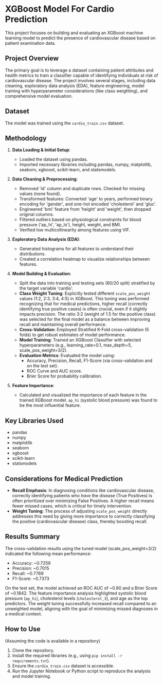 # XGBoost Model For Cardio Prediction

This project focuses on building and evaluating an XGBoost machine learning model to predict the presence of cardiovascular disease based on patient examination data.

## Project Overview

The primary goal is to leverage a dataset containing patient attributes and health metrics to train a classifier capable of identifying individuals at risk of cardiovascular disease. The project involves several stages, including data cleaning, exploratory data analysis (EDA), feature engineering, model training with hyperparameter considerations (like class weighting), and comprehensive model evaluation.

## Dataset

The model was trained using the `cardio_train.csv` dataset.

## Methodology

1.  **Data Loading & Initial Setup**:
    * Loaded the dataset using pandas.
    * Imported necessary libraries including pandas, numpy, matplotlib, seaborn, xgboost, scikit-learn, and statsmodels.

2.  **Data Cleaning & Preprocessing**:
    * Removed 'id' column and duplicate rows. Checked for missing values (none found).
    * Transformed features: Converted 'age' to years, performed binary encoding for 'gender', and one-hot encoded 'cholesterol' and 'gluc'.
    * Engineered 'bmi' feature from 'height' and 'weight', then dropped original columns.
    * Filtered outliers based on physiological constraints for blood pressure ('ap_hi', 'ap_lo'), height, weight, and BMI.
    * Verified low multicollinearity among features using VIF.

3.  **Exploratory Data Analysis (EDA)**:
    * Generated histograms for all features to understand their distributions.
    * Created a correlation heatmap to visualize relationships between features.

4.  **Model Building & Evaluation**:
    * Split the data into training and testing sets (80/20 split) stratified by the target variable 'cardio'.
    * **Class Weight Tuning**: Explicitly tested different `scale_pos_weight` values (1:2, 2:3, 3:4, 4:5) in XGBoost. This tuning was performed recognizing that for medical predictions, higher recall (correctly identifying true positive cases) is often crucial, even if it slightly impacts precision. The ratio 3:2 (weight of 1.5 for the positive class) was selected for the final model as a balance between improving recall and maintaining overall performance.
    * **Cross-Validation**: Employed Stratified K-Fold cross-validation (5 folds) to get robust estimates of model performance.
    * **Model Training**: Trained an XGBoost Classifier with selected hyperparameters (e.g., learning_rate=0.1, max_depth=5, scale_pos_weight=3/2).
    * **Evaluation Metrics**: Evaluated the model using:
        * Accuracy, Precision, Recall, F1-Score (via cross-validation and on the test set).
        * ROC Curve and AUC score.
        * Brier Score for probability calibration.

5.  **Feature Importance**:
    * Calculated and visualized the importance of each feature in the trained XGBoost model. `ap_hi` (systolic blood pressure) was found to be the most influential feature.

## Key Libraries Used

* pandas
* numpy
* matplotlib
* seaborn
* xgboost
* scikit-learn
* statsmodels

## Considerations for Medical Prediction

* **Recall Emphasis**: In diagnosing conditions like cardiovascular disease, correctly identifying patients who *have* the disease (True Positives) is often prioritized over minimizing False Positives. A higher recall means fewer missed cases, which is critical for timely intervention.
* **Weight Tuning**: The process of adjusting `scale_pos_weight` directly addresses this need by giving more importance to correctly classifying the positive (cardiovascular disease) class, thereby boosting recall.

## Results Summary

The cross-validation results using the tuned model (scale_pos_weight=3/2) indicated the following mean performance:
* Accuracy: ~0.7259
* Precision: ~0.7015
* Recall: ~0.7769
* F1-Score: ~0.7373

On the test set, the model achieved an ROC AUC of ~0.80 and a Brier Score of ~0.1842. The feature importance analysis highlighted systolic blood pressure (`ap_hi`), cholesterol levels (`cholesterol_3`), and age as the top predictors. The weight tuning successfully increased recall compared to an unweighted model, aligning with the goal of minimizing missed diagnoses in a medical context.

## How to Use

(Assuming the code is available in a repository)
1.  Clone the repository.
2.  Install the required libraries (e.g., using `pip install -r requirements.txt`).
3.  Ensure the `cardio_train.csv` dataset is accessible.
4.  Run the Jupyter Notebook or Python script to reproduce the analysis and model training.
